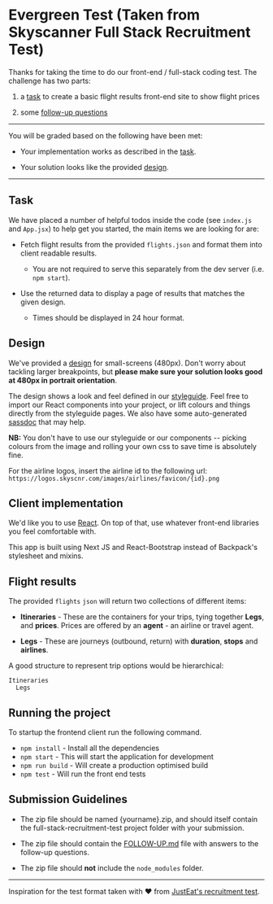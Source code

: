 # Evergreen Test (Taken from Skyscanner Full Stack Recruitment Test)

Thanks for taking the time to do our front-end / full-stack coding test. The challenge has two parts:

1. a [task](#task) to create a basic flight results front-end site to show flight prices

2. some [follow-up questions](./FOLLOW-UP.md)

---

You will be graded based on the following have been met:

- Your implementation works as described in the [task](#task).

- Your solution looks like the provided [design](#design).

---

## Task

We have placed a number of helpful todos inside the code (see `index.js` and `App.jsx`) to help get you started, the main items we are looking for are:

- Fetch flight results from the provided `flights.json` and format them into client readable results.

  - You are not required to serve this separately from the dev server (i.e. `npm start`).

- Use the returned data to display a page of results that matches the given design.
  - Times should be displayed in 24 hour format.

## Design

We've provided a [design](./designs/results-small.png) for small-screens (480px). Don't worry about tackling larger breakpoints, but **please make sure your solution looks good at 480px in portrait orientation**.

The design shows a look and feel defined in our [styleguide](https://backpack.github.io/). Feel free to import our React components into your project, or lift colours and things directly from the styleguide pages. We also have some auto-generated [sassdoc](https://backpack.github.io/sassdoc/) that may help.

**NB:** You don't have to use our styleguide or our components -- picking colours from the image and rolling your own css to save time is absolutely fine.

For the airline logos, insert the airline id to the following url: `https://logos.skyscnr.com/images/airlines/favicon/{id}.png`

## Client implementation

We'd like you to use [React](https://facebook.github.io/react/). On top of that, use whatever front-end libraries you feel comfortable with.

This app is built using Next JS and React-Bootstrap instead of Backpack's stylesheet and mixins.

## Flight results

The provided `flights` `json` will return two collections of different items:

- **Itineraries** - These are the containers for your trips, tying together **Legs**, and **prices**. Prices are offered by an **agent** - an airline or travel agent.

- **Legs** - These are journeys (outbound, return) with **duration**, **stops** and **airlines**.

A good structure to represent trip options would be hierarchical:

```
Itineraries
  Legs
```

## Running the project

To startup the frontend client run the following command.

- `npm install` - Install all the dependencies
- `npm start` - This will start the application for development
- `npm run build` - Will create a production optimised build
- `npm test` - Will run the front end tests

## Submission Guidelines

- The zip file should be named {yourname}.zip, and should itself contain the full-stack-recruitment-test project folder with your submission.

- The zip file should contain the [FOLLOW-UP.md](./FOLLOW-UP.md) file with answers to the follow-up questions.

- The zip file should **not** include the `node_modules` folder.

---

Inspiration for the test format taken with ❤️ from [JustEat's recruitment test](https://github.com/justeat/JustEat.RecruitmentTest).
